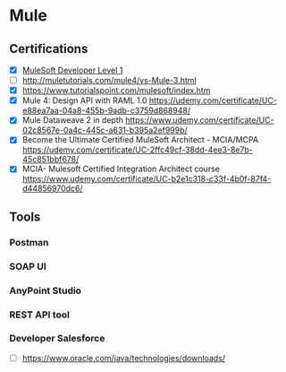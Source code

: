 # Mule
## Certifications
- [x] [MuleSoft Developer Level 1](https://github.com/lvhkhanh/Mule/files/9594153/report.1._KhanhLVH_MCD.pdf)
- [ ] http://muletutorials.com/mule4/vs-Mule-3.html
- [x] https://www.tutorialspoint.com/mulesoft/index.htm
- [x] Mule 4: Design API with RAML 1.0 https://udemy.com/certificate/UC-e88ea7aa-04a8-455b-9adb-c3759d868948/
- [x] Mule Dataweave 2 in depth https://www.udemy.com/certificate/UC-02c8567e-0a4c-445c-a631-b395a2ef999b/
- [x] Become the Ultimate Certified MuleSoft Architect - MCIA/MCPA https://udemy.com/certificate/UC-2ffc49cf-38dd-4ee3-8e7b-45c851bbf678/
- [x] MCIA- Mulesoft Certified Integration Architect course https://www.udemy.com/certificate/UC-b2e1c318-c33f-4b0f-87f4-d44856970dc6/
## Tools
### Postman
### SOAP UI
### AnyPoint Studio
### REST API tool
### Developer Salesforce
- [ ] https://www.oracle.com/java/technologies/downloads/
